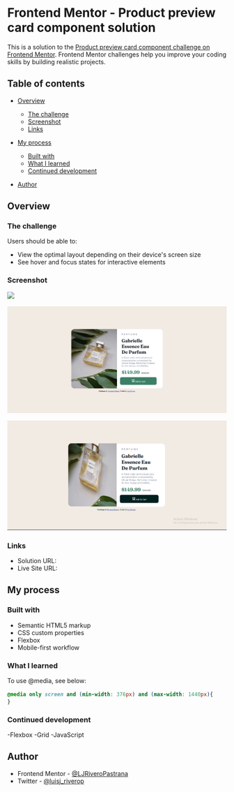 # Frontend Mentor - Product preview card component solution

This is a solution to the [Product preview card component challenge on Frontend Mentor](https://www.frontendmentor.io/challenges/product-preview-card-component-GO7UmttRfa). Frontend Mentor challenges help you improve your coding skills by building realistic projects. 

## Table of contents

- [Overview](#overview)
  - [The challenge](#the-challenge)
  - [Screenshot](#screenshot)
  - [Links](#links)
- [My process](#my-process)
  - [Built with](#built-with)
  - [What I learned](#what-i-learned)
  - [Continued development](#continued-development)
  
- [Author](#author)




## Overview

### The challenge

Users should be able to:

- View the optimal layout depending on their device's screen size
- See hover and focus states for interactive elements

### Screenshot

![](mobile.png)

![](desktop.png)

![](activeMode.png)



### Links

- Solution URL: [](https://github.com/LJRiveroPastrana/product-card-FrontendMentor)
- Live Site URL: [](https://ljriveropastrana.github.io/product-card-FrontendMentor/)

## My process

### Built with

- Semantic HTML5 markup
- CSS custom properties
- Flexbox
- Mobile-first workflow


### What I learned

To use @media, see below:

```css
@media only screen and (min-width: 376px) and (max-width: 1440px){
}
```


### Continued development

-Flexbox
-Grid
-JavaScript



## Author

- Frontend Mentor - [@LJRiveroPastrana](https://www.frontendmentor.io/profile/LJRiveroPastrana)
- Twitter - [@luisj_riverop](https://www.twitter.com/luisj_riverop)




